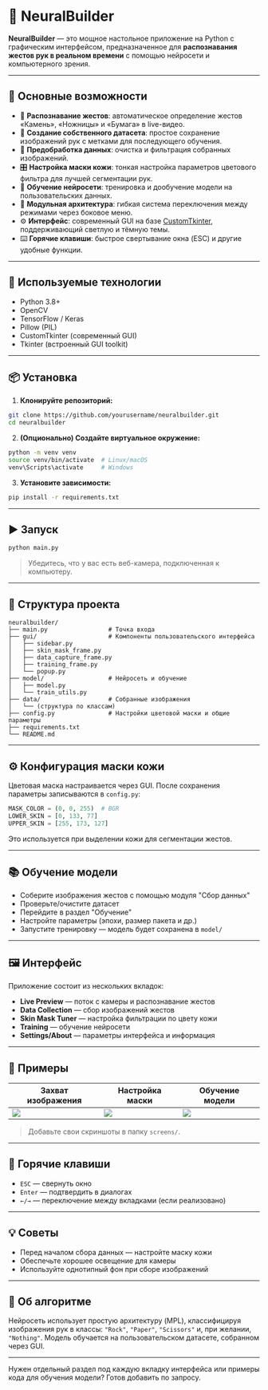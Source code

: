 # 🧠 NeuralBuilder

**NeuralBuilder** — это мощное настольное приложение на Python с графическим интерфейсом, предназначенное для **распознавания жестов рук в реальном времени** с помощью нейросети и компьютерного зрения.

---

## 🚀 Основные возможности

* 🤖 **Распознавание жестов**: автоматическое определение жестов «Камень», «Ножницы» и «Бумага» в live-видео.
* 🧾 **Создание собственного датасета**: простое сохранение изображений рук с метками для последующего обучения.
* 🧼 **Предобработка данных**: очистка и фильтрация собранных изображений.
* 🎛️ **Настройка маски кожи**: тонкая настройка параметров цветового фильтра для лучшей сегментации рук.
* 🧠 **Обучение нейросети**: тренировка и дообучение модели на пользовательских данных.
* 🧩 **Модульная архитектура**: гибкая система переключения между режимами через боковое меню.
* ⚙️ **Интерфейс**: современный GUI на базе [CustomTkinter](https://github.com/TomSchimansky/CustomTkinter), поддерживающий светлую и тёмную темы.
* ⌨️ **Горячие клавиши**: быстрое свертывание окна (ESC) и другие удобные функции.

---

## 🧰 Используемые технологии

* Python 3.8+
* OpenCV
* TensorFlow / Keras
* Pillow (PIL)
* CustomTkinter (современный GUI)
* Tkinter (встроенный GUI toolkit)

---

## 📦 Установка

1. **Клонируйте репозиторий:**

```bash
git clone https://github.com/yourusername/neuralbuilder.git
cd neuralbuilder
```

2. **(Опционально) Создайте виртуальное окружение:**

```bash
python -m venv venv
source venv/bin/activate  # Linux/macOS
venv\Scripts\activate     # Windows
```

3. **Установите зависимости:**

```bash
pip install -r requirements.txt
```

---

## ▶️ Запуск

```bash
python main.py
```

> Убедитесь, что у вас есть веб-камера, подключенная к компьютеру.

---

## 📁 Структура проекта

```
neuralbuilder/
├── main.py                 # Точка входа
├── gui/                    # Компоненты пользовательского интерфейса
│   ├── sidebar.py
│   ├── skin_mask_frame.py
│   ├── data_capture_frame.py
│   ├── training_frame.py
│   └── popup.py
├── model/                  # Нейросеть и обучение
│   ├── model.py
│   └── train_utils.py
├── data/                   # Собранные изображения
│   └── (структура по классам)
├── config.py               # Настройки цветовой маски и общие параметры
├── requirements.txt
└── README.md
```

---

## ⚙️ Конфигурация маски кожи

Цветовая маска настраивается через GUI. После сохранения параметры записываются в `config.py`:

```python
MASK_COLOR = (0, 0, 255)  # BGR
LOWER_SKIN = [0, 133, 77]
UPPER_SKIN = [255, 173, 127]
```

Это используется при выделении кожи для сегментации жестов.

---

## 📚 Обучение модели

* Соберите изображения жестов с помощью модуля "Сбор данных"
* Проверьте/очистите датасет
* Перейдите в раздел "Обучение"
* Настройте параметры (эпохи, размер пакета и др.)
* Запустите тренировку — модель будет сохранена в `model/`

---

## 🖼️ Интерфейс

Приложение состоит из нескольких вкладок:

* **Live Preview** — поток с камеры и распознавание жестов
* **Data Collection** — сбор изображений жестов
* **Skin Mask Tuner** — настройка фильтрации по цвету кожи
* **Training** — обучение нейросети
* **Settings/About** — параметры интерфейса и информация

---

## 📸 Примеры

| Захват изображения    | Настройка маски       | Обучение модели        |
| --------------------- | --------------------- | ---------------------- |
| ![](screens/data.png) | ![](screens/mask.png) | ![](screens/train.png) |

> Добавьте свои скриншоты в папку `screens/`.

---

## 📝 Горячие клавиши

* `ESC` — свернуть окно
* `Enter` — подтвердить в диалогах
* `←/→` — переключение между вкладками (если реализовано)

---

## 💡 Советы

* Перед началом сбора данных — настройте маску кожи
* Обеспечьте хорошее освещение для камеры
* Используйте однотипный фон при сборе изображений

---

## 🧠 Об алгоритме

Нейросеть использует простую архитектуру (MPL), классифицируя изображения рук в классы: `"Rock"`, `"Paper"`, `"Scissors"` и, при желании, `"Nothing"`. Модель обучается на пользовательском датасете, собранном через GUI.

---


Нужен отдельный раздел под каждую вкладку интерфейса или примеры кода для обучения модели? Готов добавить по запросу.
